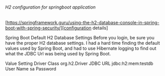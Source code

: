 ###### H2 configuration for springboot application
[https://springframework.guru/using-the-h2-database-console-in-spring-boot-with-spring-security/][configuration details]

[configuration details]: https://springframework.guru/using-the-h2-database-console-in-spring-boot-with-spring-security/

Spring Boot Default H2 Database Settings
Before you login, be sure you have the proper H2 database settings. I had a hard time finding the default values used by Spring Boot, and had to use Hibernate logging to find out what the JDBC Url was being used by Spring Boot.

Value	        Setting
Driver Class	org.h2.Driver
JDBC URL	   jdbc:h2:mem:testdb
User Name	    sa
Password	    <blank>
